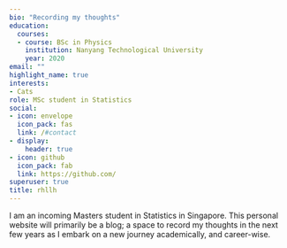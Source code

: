```yaml
---
bio: "Recording my thoughts"
education:
  courses:
  - course: BSc in Physics
    institution: Nanyang Technological University
    year: 2020
email: ""
highlight_name: true
interests:
- Cats
role: MSc student in Statistics
social:
- icon: envelope
  icon_pack: fas
  link: /#contact
- display:
    header: true
- icon: github
  icon_pack: fab
  link: https://github.com/
superuser: true
title: rhllh
---
```


I am an incoming Masters student in Statistics in Singapore. This personal website will primarily be a blog; a space to record my thoughts in the next few years as I embark on a new journey academically, and career-wise.
